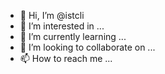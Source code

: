 - 👋 Hi, I’m @istcli
- 👀 I’m interested in ...
- 🌱 I’m currently learning ...
- 💞️ I’m looking to collaborate on ...
- 📫 How to reach me ...

<!---
istcli/istcli is a ✨ special ✨ repository because its `README.md` (this file) appears on your GitHub profile.
You can click the Preview link to take a look at your changes.
--->
